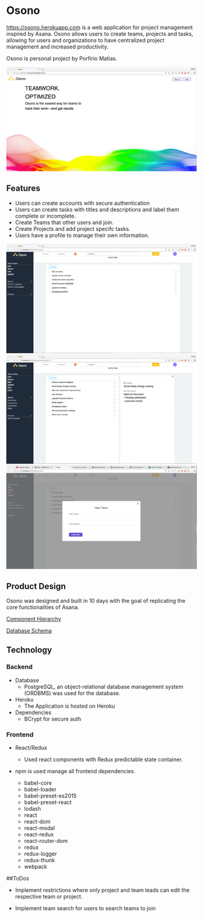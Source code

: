 # Osono

https://osono.herokuapp.com is a web application for project management
inspired by Asana. Osono allows users to create teams, projects and
tasks, allowing for users and organizations to have centralized project
management and increased productivity.

Osono is personal project by Porfirio Matias.

![Wireframe Instructions](https://github.com/SSJ6Porfy/Project_Osono/blob/master/docs/OsonoSignup.png)

## Features

* Users can create accounts with secure authentication
* Users can create tasks with titles and descriptions and label them
complete or incomplete.
* Create Teams that other users and join.  
* Create Projects and add project specifc tasks.
* Users have a profile to manage their own information.

![Wireframe Instructions](https://github.com/SSJ6Porfy/Project_Osono/blob/master/docs/Osonoview.png)
![Wireframe Instructions](https://github.com/SSJ6Porfy/Project_Osono/blob/master/docs/Osonoview%20Task%20Edit.png)
![Wireframe Instructions](https://github.com/SSJ6Porfy/Project_Osono/blob/master/docs/Osonoview%20Create%20Team.png)

## Product Design

Osono was designed and built in 10 days with the goal of replicating
the core functionalities of Asana.

[Component Hierarchy](https://github.com/SSJ6Porfy/Project_Osono/wiki/Component-Hierarchy)

[Database Schema](https://github.com/SSJ6Porfy/Project_Osono/wiki/Database-Schema)


## Technology

### Backend

* Database
  * PostgreSQL, an object-relational database management system (ORDBMS) was used
for the database.  
* Heroku
  * The Application is hosted on Heroku
* Dependencies
  * BCrypt for secure auth

### Frontend

* React/Redux
  * Used react components with Redux predictable state container.

* npm is used manage all frontend dependencies.
  * babel-core
  * babel-loader
  * babel-preset-es2015
  * babel-preset-react
  * lodash
  * react
  * react-dom
  * react-modal
  * react-redux
  * react-router-dom
  * redux
  * redux-logger
  * redux-thunk
  * webpack

##ToDos

* Implement restrictions where only project and team leads can edit
the respective team or project.

* Implement team search for users to search teams to join
